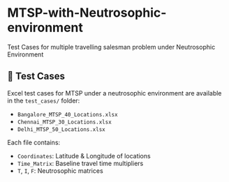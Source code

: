 # MTSP-with-Neutrosophic-environment
Test Cases for multiple travelling salesman problem under Neutrosophic Environment
## 🧪 Test Cases

Excel test cases for MTSP under a neutrosophic environment are available in the `test_cases/` folder:

- `Bangalore_MTSP_40_Locations.xlsx`
- `Chennai_MTSP_30_Locations.xlsx`
- `Delhi_MTSP_50_Locations.xlsx`

Each file contains:
- `Coordinates`: Latitude & Longitude of locations
- `Time_Matrix`: Baseline travel time multipliers
- `T`, `I`, `F`: Neutrosophic matrices
